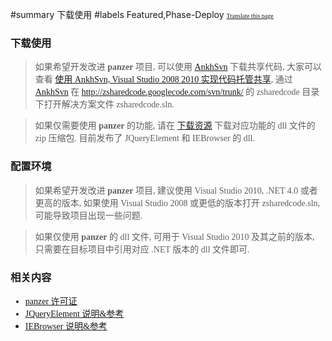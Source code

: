 ﻿#summary 下载使用
#labels Featured,Phase-Deploy
<font face='microsoft yahei'>
<font size='1'><a href='http://www.microsofttranslator.com/bv.aspx?from=&to=en&a=http://code.google.com/p/zsharedcode/wiki/HowToDownloadAndUse'>Translate this page</a></font>

<h3>下载使用</h3>
<blockquote>如果希望开发改进 <b>panzer</b> 项目, 可以使用 <a href='http://ankhsvn.open.collab.net/'>AnkhSvn</a> 下载共享代码, 大家可以查看 <a href='http://blog.sina.com.cn/s/blog_604c436d0100o04n.html'>使用 AnkhSvn, Visual Studio 2008 2010 实现代码托管共享</a>, 通过 <a href='http://ankhsvn.open.collab.net/'>AnkhSvn</a> 在 <a href='http://zsharedcode.googlecode.com/svn/trunk/'>http://zsharedcode.googlecode.com/svn/trunk/</a> 的 zsharedcode 目录下打开解决方案文件 zsharedcode.sln.</blockquote>

<blockquote>如果仅需要使用 <b>panzer</b> 的功能, 请在 <a href='Download.md'>下载资源</a> 下载对应功能的 dll 文件的 zip 压缩包. 目前发布了 JQueryElement 和 IEBrowser 的 dll.</blockquote>

<h3>配置环境</h3>
<blockquote>如果希望开发改进 <b>panzer</b> 项目, 建议使用 Visual Studio 2010, .NET 4.0 或者更高的版本, 如果使用 Visual Studio 2008 或更低的版本打开 zsharedcode.sln, 可能导致项目出现一些问题.</blockquote>

<blockquote>如果仅使用 <b>panzer</b> 的 dll 文件, 可用于 Visual Studio 2010 及其之前的版本, 只需要在目标项目中引用对应 .NET 版本的 dll 文件即可.</blockquote>

<h3>相关内容</h3>
<ul><li><a href='PanzerLicense.md'>panzer 许可证</a>
</li><li><a href='JQueryElementDoc.md'>JQueryElement 说明&amp;参考</a>
</li><li><a href='IEBrowserDoc.md'>IEBrowser 说明&amp;参考</a>
</font>
